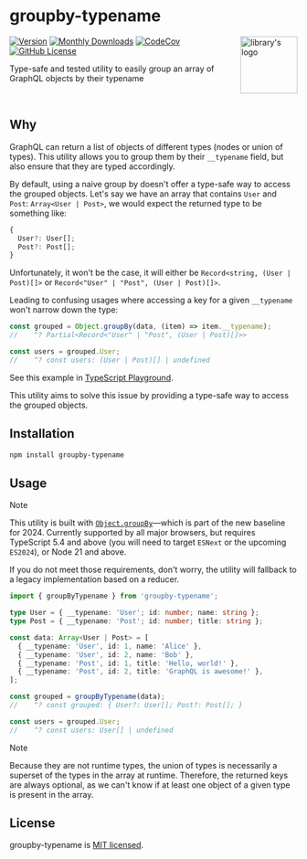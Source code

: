 # groupby-typename

<img height="100" src="https://github.com/user-attachments/assets/c56e1a32-fba3-4fdb-bdc7-ea8743f7298a" alt="library's logo" align="right">

[![Version](https://badge.fury.io/js/groupby-typename.svg)](https://www.npmjs.org/package/groupby-typename)
[![Monthly Downloads](https://img.shields.io/npm/dm/groupby-typename)](https://www.npmjs.org/package/groupby-typename)
[![CodeCov](https://codecov.io/gh/charpeni/groupby-typename/graph/badge.svg?token=2GHFFRN2M7)](https://codecov.io/gh/charpeni/groupby-typename)
[![GitHub License](https://img.shields.io/badge/license-MIT-blue.svg)](https://github.com/charpeni/groupby-typename/blob/main/LICENSE)

Type-safe and tested utility to easily group an array of GraphQL objects by their typename

<br />

## Why

GraphQL can return a list of objects of different types (nodes or union of types). This utility allows you to group them by their `__typename` field, but also ensure that they are typed accordingly.

By default, using a naive group by doesn't offer a type-safe way to access the grouped objects. Let's say we have an array that contains `User` and `Post`: `Array<User | Post>`, we would expect the returned type to be something like:

```ts
{
  User?: User[];
  Post?: Post[];
}
```

Unfortunately, it won't be the case, it will either be `Record<string, (User | Post)[]>` or `Record<"User" | "Post", (User | Post)[]>`.

Leading to confusing usages where accessing a key for a given `__typename` won't narrow down the type:

```ts
const grouped = Object.groupBy(data, (item) => item.__typename);
//    ^? Partial<Record<"User" | "Post", (User | Post)[]>>

const users = grouped.User;
//    ^? const users: (User | Post)[] | undefined
```

See this example in [TypeScript Playground](https://www.typescriptlang.org/play/?target=99&ssl=25&ssc=28&pln=25&pc=1#code/C4TwDgpgBAqgzhATlAvFA3gKClA+r0SAOwEMBbCALigHJ4kaAabKASwBNqiBXMgIyQBuFqQrU4wRKyIBzZgF9hmQtAAKAewmoMLfCtFVaGiUxYcuvAYmE5grYABtDEqbIVKAxuqJb2JYCTUAIKIiCQgADz0yAA+UMbAAHzaANos6HgE4BAG1HQIiDRQJHBQXj7AjGycUACMVbm0QQ6sHhBF8sw4GXrZjTQJRSVl3hJV5lAATFV2joY0ABIQDg7qUADq6ogO7B1dGJn65PPRQ6XlY9XUAMwNx3kAQup8e+mHffdGmsBnIxXjNQALDN7E48gAVbIAZQ8UjAwCg4NYYDgrwAup5RgiZIh1NxIOxtAB5PgAKwgHmAADocXiwA8QAAKPwBKqM+wQMgASlQyQ5ZCpvWIxy5wgA9GKcDgAHoAfkwmAu6icVNWMkZtPxEHYooVFwR3AKpTQmoJVOi4slUrlmCAA).

This utility aims to solve this issue by providing a type-safe way to access the grouped objects.

## Installation

```sh
npm install groupby-typename
```

## Usage

> [!NOTE]
> This utility is built with [`Object.groupBy`](https://developer.mozilla.org/docs/Web/JavaScript/Reference/Global_Objects/Object/groupBy)—which is part of the new baseline for 2024. Currently supported by all major browsers, but requires TypeScript 5.4 and above (you will need to target `ESNext` or the upcoming `ES2024`), or Node 21 and above.
>
> If you do not meet those requirements, don't worry, the utility will fallback to a legacy implementation based on a reducer.

```ts
import { groupByTypename } from 'groupby-typename';

type User = { __typename: 'User'; id: number; name: string };
type Post = { __typename: 'Post'; id: number; title: string };

const data: Array<User | Post> = [
  { __typename: 'User', id: 1, name: 'Alice' },
  { __typename: 'User', id: 2, name: 'Bob' },
  { __typename: 'Post', id: 1, title: 'Hello, world!' },
  { __typename: 'Post', id: 2, title: 'GraphQL is awesome!' },
];

const grouped = groupByTypename(data);
//    ^? const grouped: { User?: User[]; Post?: Post[]; }

const users = grouped.User;
//    ^? const users: User[] | undefined
```

> [!NOTE]
> Because they are not runtime types, the union of types is necessarily a superset of the types in the array at runtime. Therefore, the returned keys are always optional, as we can't know if at least one object of a given type is present in the array.

## License

groupby-typename is [MIT licensed](LICENSE).
